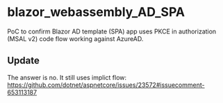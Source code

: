 # blazor_webassembly_AD_SPA

PoC to confirm Blazor AD template (SPA) app uses PKCE in authorization (MSAL v2) code flow working against AzureAD.

## Update
The answer is no.  It still uses implict flow: https://github.com/dotnet/aspnetcore/issues/23572#issuecomment-653113187
